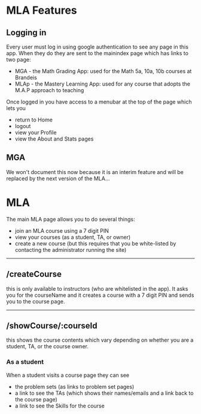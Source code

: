# MLA Features

## Logging in
Every user must log in using google authentication to see any page in this app.
When they do they are sent to the mainindex page which has links to two page:
* MGA - the Math Grading App:   used for the Math 5a, 10a, 10b courses at Brandeis
* MLAp - the Mastery Learning App: used for any course that adopts the M.A.P approach to teaching

Once logged in you have access to a menubar at the top of the page which lets you
* return to Home
* logout
* view your Profile
* view the About and Stats pages
## MGA
We won't document this now because it is an interim feature and will be replaced by the next version of the MLA...

# MLA
The main MLA page allows you to do several things:
* join an MLA course using a 7 digit PIN
* view your courses (as a student, TA, or owner)
* create a new course (but this requires that you be white-listed by contacting the administrator running the site)

---

## /createCourse
this is only available to instructors (who are whitelisted in the app).
It asks you for the courseName and it creates a course with a 7 digit PIN and sends you to the course page.

---

## /showCourse/:courseId
this shows the course contents which vary depending on whether you are a student, TA, or the course owner.

### As a student
When a student visits a course page they can see
* the problem sets (as links to problem set pages)
* a link to see the TAs (which shows their names/emails and a link back to the course page)
* a link to see the Skills for the course


